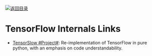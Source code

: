 [![返回目录](https://user-images.githubusercontent.com/5803001/38079637-ff0abcf0-3371-11e8-9b76-ad651620afc7.jpg)](https://github.com/wxyyxc1992/Awesome-Links)

# TensorFlow Internals Links

- [TensorSlow #Project#](https://github.com/danielsabinasz/TensorSlow): Re-implementation of TensorFlow in pure python, with an emphasis on code understandability.
